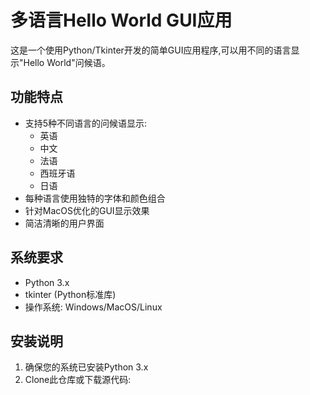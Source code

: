 # 多语言Hello World GUI应用

这是一个使用Python/Tkinter开发的简单GUI应用程序,可以用不同的语言显示"Hello World"问候语。

## 功能特点

- 支持5种不同语言的问候语显示:
  - 英语
  - 中文
  - 法语
  - 西班牙语
  - 日语
- 每种语言使用独特的字体和颜色组合
- 针对MacOS优化的GUI显示效果
- 简洁清晰的用户界面

## 系统要求

- Python 3.x
- tkinter (Python标准库)
- 操作系统: Windows/MacOS/Linux

## 安装说明

1. 确保您的系统已安装Python 3.x
2. Clone此仓库或下载源代码: